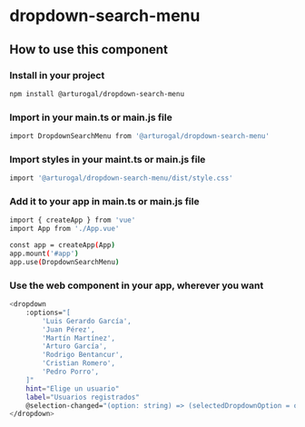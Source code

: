 # dropdown-search-menu

## How to use this component

### Install in your project

```sh
npm install @arturogal/dropdown-search-menu
```

### Import in your main.ts or main.js file

```sh
import DropdownSearchMenu from '@arturogal/dropdown-search-menu'
```

### Import styles in your maint.ts or main.js file

```sh
import '@arturogal/dropdown-search-menu/dist/style.css'
```

### Add it to your app in main.ts or main.js file

```sh
import { createApp } from 'vue'
import App from './App.vue'

const app = createApp(App)
app.mount('#app')
app.use(DropdownSearchMenu)
```

### Use the web component in your app, wherever you want

```sh
<dropdown
    :options="[
        'Luis Gerardo García',
        'Juan Pérez',
        'Martín Martínez',
        'Arturo García',
        'Rodrigo Bentancur',
        'Cristian Romero',
        'Pedro Porro',
    ]"
    hint="Elige un usuario"
    label="Usuarios registrados"
    @selection-changed="(option: string) => (selectedDropdownOption = option)">
</dropdown>
```
